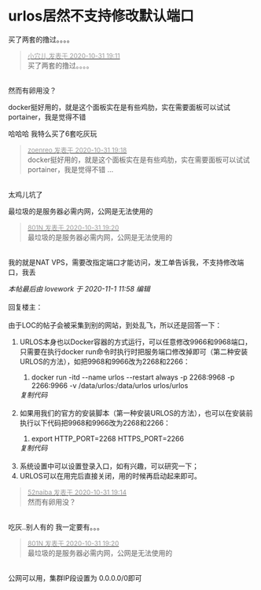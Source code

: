 # urlos居然不支持修改默认端口


买了两套的撸过。。。。

<div class="quote"><blockquote><font size="2"><a href="https://www.hostloc.com/forum.php?mod=redirect&amp;goto=findpost&amp;pid=9381639&amp;ptid=760651" target="_blank"><font color="#999999">小穴儿 发表于 2020-10-31 19:11</font></a></font><br />
买了两套的撸过。。。。</blockquote></div><br />
然而有卵用没？<img src="static/image/smiley/default/lol.gif" smilieid="12" border="0" alt="" /><img src="static/image/smiley/default/lol.gif" smilieid="12" border="0" alt="" /><img src="static/image/smiley/default/lol.gif" smilieid="12" border="0" alt="" /><img src="static/image/smiley/default/lol.gif" smilieid="12" border="0" alt="" />

docker挺好用的，就是这个面板实在是有些鸡肋，实在需要面板可以试试portainer，我是觉得不错

哈哈哈 我特么买了6套吃灰玩

<div class="quote"><blockquote><font size="2"><a href="https://www.hostloc.com/forum.php?mod=redirect&amp;goto=findpost&amp;pid=9381668&amp;ptid=760651" target="_blank"><font color="#999999">zoenreo 发表于 2020-10-31 19:18</font></a></font><br />
docker挺好用的，就是这个面板实在是有些鸡肋，实在需要面板可以试试portainer，我是觉得不错 ...</blockquote></div><br />
太鸡儿坑了

最垃圾的是服务器必需内网，公网是无法使用的

<div class="quote"><blockquote><font size="2"><a href="https://www.hostloc.com/forum.php?mod=redirect&amp;goto=findpost&amp;pid=9381674&amp;ptid=760651" target="_blank"><font color="#999999">801N 发表于 2020-10-31 19:20</font></a></font><br />
最垃圾的是服务器必需内网，公网是无法使用的</blockquote></div><br />
我的就是NAT VPS，需要改指定端口才能访问，发工单告诉我，不支持修改端口，我丢

<i class="pstatus"> 本帖最后由 lovework 于 2020-11-1 11:58 编辑 </i><br />
<br />
回复楼主：<br />
<br />
由于LOC的帖子会被采集到别的网站，到处乱飞，所以还是回答一下：<br />
1. URLOS本身也以Docker容器的方式运行，可以任意修改9966和9968端口，只需要在执行docker run命令时执行时把服务端口修改掉即可（第二种安装URLOS的方法），如把9968和9966改为2268和2266：<br /><div class="blockcode"><div id="code_B9u"><ol><li>docker run -itd --name urlos --restart always -p 2268:9968 -p 2266:9966 -v /data/urlos:/data/urlos urlos/urlos</ol></div><em onclick="copycode($('code_B9u'));">复制代码</em></div><br />
2. 如果用我们的官方的安装脚本（第一种安装URLOS的方法），也可以在安装前执行以下代码把9968和9966改为2268和2266：<br /><div class="blockcode"><div id="code_V2g"><ol><li>export HTTP_PORT=2268 HTTPS_PORT=2266</ol></div><em onclick="copycode($('code_V2g'));">复制代码</em></div><br />
3. 系统设置中可以设置登录入口，如有兴趣，可以研究一下；<br />
4. URLOS可以在用完后直接关闭，用的时候再启动起来即可。

<div class="quote"><blockquote><font size="2"><a href="https://www.hostloc.com/forum.php?mod=redirect&amp;goto=findpost&amp;pid=9381651&amp;ptid=760651" target="_blank"><font color="#999999">52naiba 发表于 2020-10-31 19:14</font></a></font><br />
然而有卵用没？</blockquote></div><br />
吃灰..别人有的 我一定要有。。。

<div class="quote"><blockquote><font size="2"><a href="https://www.hostloc.com/forum.php?mod=redirect&amp;goto=findpost&amp;pid=9381674&amp;ptid=760651" target="_blank"><font color="#999999">801N 发表于 2020-10-31 19:20</font></a></font><br />
最垃圾的是服务器必需内网，公网是无法使用的</blockquote></div><br />
公网可以用，集群IP段设置为 0.0.0.0/0即可 
